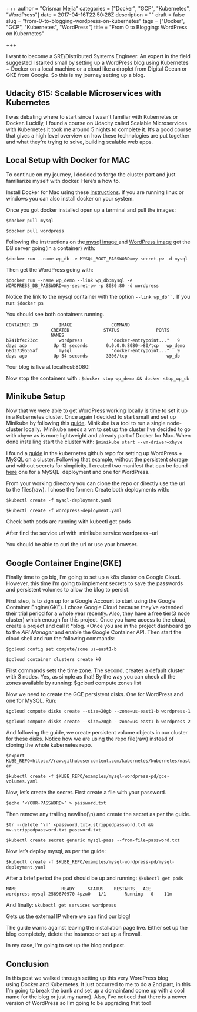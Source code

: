 +++
author = "Crismar Mejia"
categories = ["Docker", "GCP", "Kubernetes", "WordPress"]
date = 2017-04-16T22:50:28Z
description = ""
draft = false
slug = "from-0-to-blogging-wordpress-on-kubernetes"
tags = ["Docker", "GCP", "Kubernetes", "WordPress"]
title = "From 0 to Blogging: WordPress on Kubernetes"

+++

I want to become a SRE/Distributed Systems Engineer. An expert in the field suggested I started small by setting up a WordPress blog using Kubernetes + Docker on a local machine or a cloud like a droplet from Digital Ocean or GKE from Google. So this is my journey setting up a blog.

## Udacity 615: Scalable Microservices with Kubernetes

I was debating where to start since I wasn’t familiar with Kubernetes or Docker. Luckily, I found a course on Udacity called Scalable Microservices with Kubernetes it took me around 5 nights to complete it. It’s a good course that gives a high level overview on how these technologies are put together and what they’re trying to solve, building scalable web apps. 

## Local Setup with Docker for MAC

To continue on my journey, I decided to forgo the cluster part and just familiarize myself with docker. Here’s a how to.

Install Docker for Mac using these [instructions](https://docs.docker.com/docker-for-mac/). If you are running linux or windows you can also install docker on your system.

Once you got docker installed open up a terminal and pull the images:

`$docker pull mysql`

`$docker pull wordpress`

Following the instructions on the[ mysql image ](https://hub.docker.com/_/mysql/)and [WordPress image](https://hub.docker.com/_/mysql/) get the DB server going(in a container) with:

`$docker run --name wp_db -e MYSQL_ROOT_PASSWORD=my-secret-pw -d mysql`

Then get the WordPress going with:

`$docker run --name wp_demo --link wp_db:mysql -e WORDPRESS_DB_PASSWORD=my-secret-pw -p 8080:80 -d wordpress`

Notice the link to the mysql container with the option `--link wp_db``.` If you run: `$docker ps`

You should see both containers running.
```
CONTAINER ID        IMAGE               COMMAND                  CREATED             STATUS              PORTS                  NAMES
b741bf4c23cc        wordpress           "docker-entrypoint..."   9 days ago          Up 42 seconds       0.0.0.0:8080->80/tcp   wp_demo
68d3739555af        mysql               "docker-entrypoint..."   9 days ago          Up 54 seconds       3306/tcp               wp_db
```
Your blog is live at localhost:8080!

Now stop the containers with : `$docker stop wp_demo && docker stop_wp_db`

## Minikube Setup

Now that we were able to get WordPress working locally is time to set it up in a Kubernetes cluster. Once again I decided to start small and set up Minikube by following this [guide](https://kubernetes.io/docs/getting-started-guides/minikube/#installation). Minikube is a tool to run a single node-cluster locally.  Minikube needs a vm to set up the cluster I’ve decided to go with xhyve as is more lightweight and already part of Docker for Mac. When done installing start the cluster with: `$minikube start --vm-driver=xhyve`

I found a [guide](https://github.com/kubernetes/kubernetes/tree/release-1.6/examples/mysql-wordpress-pd) in the kubernetes github repo for setting up WordPress + MySQL on a cluster. Following that example, without the persistent storage and without secrets for simplicity. I created two manifest that can be found [here](https://github.com/crmejia/blog_sample) one for a MySQL  deployment and one for WordPress.

From your working directory you can clone the repo or directly use the url to the files(raw). I chose the former: Create both deployments with:

`$kubectl create -f mysql-deployment.yaml`

`$kubectl create -f wordpress-deployment.yaml`

Check both pods are running with kubectl get pods

After find the service url with  minikube service wordpress –url

You should be able to curl the url or use your browser. 

## Google Container Engine(GKE)

FinalIy time to go big, I’m going to set up a k8s cluster on Google Cloud. However, this time I’m going to implement secrets to save the passwords and persistent volumes to allow the blog to persist.

First step, is to sign up for a Google Account to start using the Google Container Engine(GKE). I chose Google Cloud because they’ve extended their trial period for a whole year recently. Also, they have a free tier(3 node cluster) which enough for this project. Once you have access to the cloud, create a project and call it *blog. *Once you are in the project dashboard go to the *API Manager* and enable the Google Container API. Then start the cloud shell and run the following commands:

`$gcloud config set compute/zone us-east1-b`

`$gcloud container clusters create k0`

First commands sets the time zone. The second, creates a default cluster with 3 nodes. Yes, as simple as that! By the way you can check all the zones available by running: $gcloud compute zones list

Now we need to create the GCE persistent disks. One for WordPress and one for MySQL. Run:

`$gcloud compute disks create --size=20gb --zone=us-east1-b wordpress-1`

`$gcloud compute disks create --size=20gb --zone=us-east1-b wordpress-2`

And following the guide, we create persistent volume objects in our cluster for these disks. Notice how we are using the repo file(raw) instead of cloning the whole kubernetes repo.

`$export KUBE_REPO=https://raw.githubusercontent.com/kubernetes/kubernetes/master`

`$kubectl create -f $KUBE_REPO/examples/mysql-wordpress-pd/gce-volumes.yaml`

Now, let’s create the secret. First create a file with your password.

`$echo ‘<YOUR-PASSWORD>’ > password.txt`

Then remove any trailing newline(\n) and create the secret as per the guide.

`$tr --delete '\n' <password.txt>.strippedpassword.txt && mv.strippedpassword.txt password.txt`

`$kubectl create secret generic mysql-pass --from-file=password.txt`

Now let’s deploy mysql, as per the guide:

`$kubectl create -f $KUBE_REPO/examples/mysql-wordpress-pd/mysql-deployment.yaml`

After a brief period the pod should be up and running: `$kubectl get pods`

```
NAME                 READY     STATUS    RESTARTS   AGE 
wordpress-mysql-2569670970-4pzw0   1/1       Running   0    11m
```
And finally: `$kubectl get services wordpress`

Gets us the external IP where we can find our blog!

The guide warns against leaving the installation page live. Either set up the blog completely, delete the instance or set up a firewall.

In my case, I’m going to set up the blog and post.

## Conclusion

In this post we walked through setting up this very WordPress blog using Docker and Kubernetes. It just occurred to me to do a 2nd part, in this I’m going to break the bank and set up a domain(and come up with a cool name for the blog or just my name). Also, I’ve noticed that there is a newer version of WordPress so I’m going to be upgrading that too!
